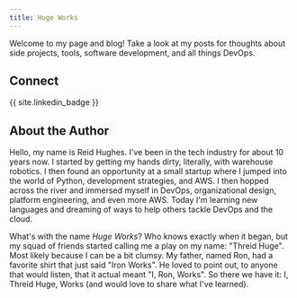 ```yaml
---
title: Huge Works
---
```


Welcome to my page and blog!  Take a look at my posts for thoughts about side projects, tools, software development, and all things DevOps.

## Connect

{{ site.linkedin_badge }}

## About the Author

Hello, my name is Reid Hughes.  I've been in the tech industry for about 10 years now.  I started by getting my hands dirty, literally, with warehouse robotics.  I then found an opportunity at a small startup where I jumped into the world of Python, development strategies, and AWS.  I then hopped across the river and immersed myself in DevOps, organizational design, platform engineering, and even more AWS.  Today I'm learning new languages and dreaming of ways to help others tackle DevOps and the cloud.

What's with the name *Huge Works*?  Who knows exactly when it began, but my squad of friends started calling me a play on my name: "Threid Huge".  Most likely because I can be a bit clumsy.  My father, named Ron, had a favorite shirt that just said "Iron Works".  He loved to point out, to anyone that would listen, that it actual meant "I, Ron, Works".  So there we have it: I, Threid Huge, Works (and would love to share what I've learned).

